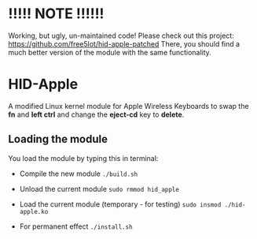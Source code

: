 !!!!! NOTE !!!!!!
========
Working, but ugly, un-maintained code!
Please check out this project:
https://github.com/free5lot/hid-apple-patched
There, you should find a much better version of the module with the same 
functionality.


HID-Apple
=========

A modified Linux kernel module for Apple Wireless Keyboards to swap the **fn** and **left ctrl** and change the **eject-cd** key to **delete**.



Loading the module
------------------
You load the module by typing this in terminal:

- Compile the new module
`./build.sh`

- Unload the current module
`sudo rmmod hid_apple`

- Load the current module (temporary - for testing)
`sudo insmod ./hid-apple.ko`

- For permanent effect
`./install.sh`
